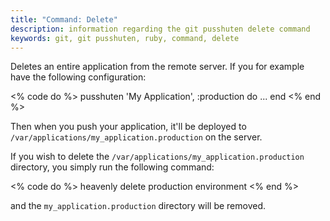 ```yaml
---
title: "Command: Delete"
description: information regarding the git pusshuten delete command
keywords: git, git pusshuten, ruby, command, delete
---
```


Deletes an entire application from the remote server.
If you for example have the following configuration:

<% code do %>
pusshuten 'My Application', :production do
  ...
end
<% end %>

Then when you push your application, it'll be deployed to `/var/applications/my_application.production` on the server.

If you wish to delete the `/var/applications/my_application.production` directory, you simply run the following command:

<% code do %>
heavenly delete production environment
<% end %>

and the `my_application.production` directory will be removed.